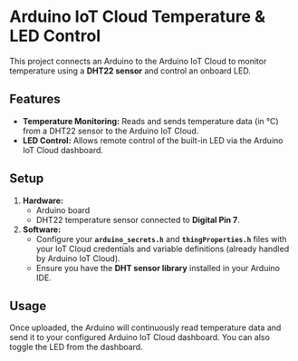 # Arduino IoT Cloud Temperature & LED Control

This project connects an Arduino to the Arduino IoT Cloud to monitor temperature using a **DHT22 sensor** and control an onboard LED.

## Features

* **Temperature Monitoring:** Reads and sends temperature data (in °C) from a DHT22 sensor to the Arduino IoT Cloud.
* **LED Control:** Allows remote control of the built-in LED via the Arduino IoT Cloud dashboard.

## Setup

1.  **Hardware:**
    * Arduino board
    * DHT22 temperature sensor connected to **Digital Pin 7**.
2.  **Software:**
    * Configure your **`arduino_secrets.h`** and **`thingProperties.h`** files with your IoT Cloud credentials and variable definitions (already handled by Arduino IoT Cloud).
    * Ensure you have the **DHT sensor library** installed in your Arduino IDE.

## Usage

Once uploaded, the Arduino will continuously read temperature data and send it to your configured Arduino IoT Cloud dashboard. You can also toggle the LED from the dashboard.
